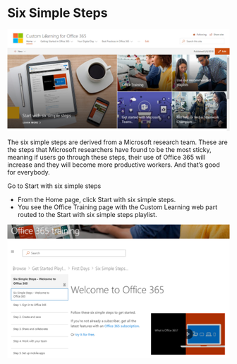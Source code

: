 # Six Simple Steps

![Six Simple Steps](media/clo365homepage.png)

The six simple steps are derived from a Microsoft research team. These are the steps that Microsoft researchers have found to be the most sticky, meaning if users go through these steps, their use of Office 365 will increase and they will become more productive workers. And that’s good for everybody.

Go to Start with six simple steps
- From the Home page, click Start with six simple steps. 
- You see the Office Training page with the Custom Learning web part routed to the Start with six simple steps playlist.  

![Six Steps Playlist](media/clo365sixsteps.png)
